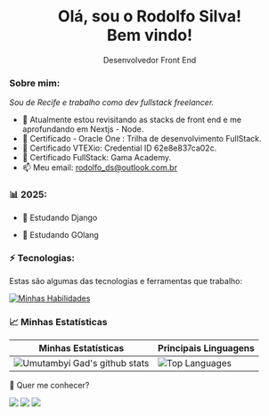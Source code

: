 <h1 align='center'>
  Olá, sou o Rodolfo Silva!
  <br/>
  Bem vindo!
</h1>

<p align='center'>
  Desenvolvedor Front End
</p>

### Sobre mim:

<p>
  <em>
    Sou de Recife e trabalho como dev fullstack freelancer. 
  </em>
</p>

- 🌱 Atualmente estou revisitando as stacks de front end e me aprofundando em  Nextjs - Node.
- 🚀 Certificado - Oracle One :  Trilha de desenvolvimento FullStack.
- 🚀 Certificado VTEXio: Credential ID 62e8e837ca02c.
- 🚀 Certificado FullStack: Gama Academy.
- 📫 Meu email: rodolfo_ds@outlook.com.br

### 📊 2025:

- 📂 Estudando Django 

- 📂 Estudando GOlang

### ⚡ Tecnologias:

Estas são algumas das tecnologias e ferramentas que trabalho:

[![Minhas Habilidades](https://skillicons.dev/icons?i=html,css,js,ts,react,nextjs,styledcomponents,sass,nodejs
)](https://skillicons.dev)

### 📈 Minhas Estatísticas

| Minhas Estatísticas                                                                                                                                                            | Principais Linguagens                                                                                                                                                                     |
| ------------------------------------------------------------------------------------------------------------------------------------------------------------------------ | ---------------------------------------------------------------------------------------------------------------------------------------------------------------------------------- |
| ![Umutambyi Gad's github stats](https://github-readme-stats.vercel.app/api?username=jrodolfosilva&show_icons=true&hide_border=true&count_private=true&theme=jolly) | ![Top Languages](https://github-readme-stats.vercel.app/api/top-langs/?username=Jrodolfosilva&langs_count=10&count_private=true&hide_border=true&theme=jolly&layout=compact) |

💬 Quer me conhecer?

<div>
  <a href="https://www.linkedin.com/in/rodolfo-silva-14573b117/" target="_blank"><img src="https://img.shields.io/badge/-LinkedIn-%230077B5?style=for-the-badge&logo=linkedin&logoColor=white" target="_blank"></a>
  <a href="https://api.whatsapp.com/send/?phone=%2B5581998857479&text&app_absent=0" target="_blank"><img src="https://img.shields.io/badge/WhatsApp-25D366?style=for-the-badge&logo=whatsapp&logoColor=white" target="_blank"></a>
  <a href = "mailto:rodolfo_s@outlook.com.br"><img src="https://img.shields.io/badge/-Email-%23333?style=for-the-badge&logo=outlook&logoColor=white" target="_blank"></a>
</div>
<br>
